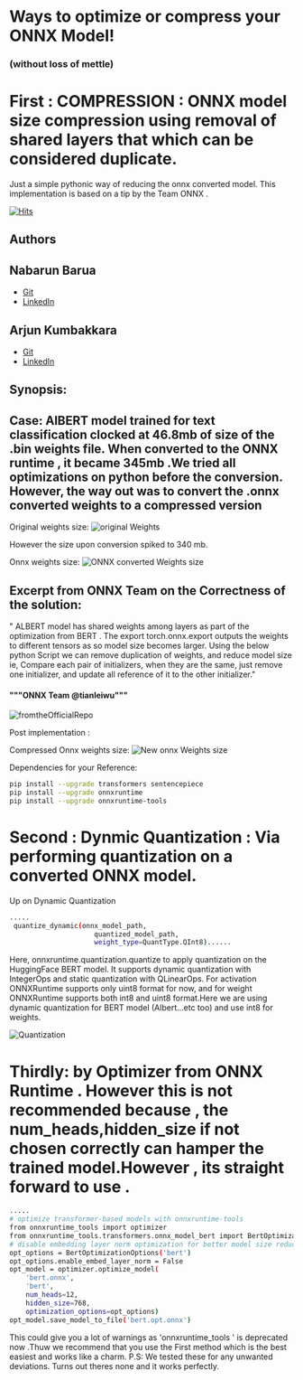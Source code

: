# Ways to optimize or compress your ONNX Model! 
### (without loss of mettle) 


# First : COMPRESSION :  ONNX model size compression using removal of shared layers that which can be considered duplicate. 
Just a simple pythonic way of reducing the onnx converted model. This implementation is based on a tip by the Team ONNX .

[![Hits](https://hits.seeyoufarm.com/api/count/incr/badge.svg?url=https%3A%2F%2Fgithub.com%2FarjunKumbakkara%2Fonnx_model_size_compression&count_bg=%2379C83D&title_bg=%23555555&icon=&icon_color=%23E7E7E7&title=hits&edge_flat=false)](https://hits.seeyoufarm.com)



## Authors
## Nabarun Barua 
- [Git](https://github.com/nabarunbaruaAIML)
- [LinkedIn](https://www.linkedin.com/in/nabarun-barua-aiml-engineer/)
## Arjun Kumbakkara 
- [Git](https://github.com/arjunKumbakkara)
- [LinkedIn](https://www.linkedin.com/in/arjunkumbakkara/)

## Synopsis:

## Case: AlBERT model trained for text classification clocked at 46.8mb of size of the .bin weights file. When converted to the ONNX runtime , it became 345mb .We tried all optimizations on python before the conversion. However, the way out was to convert the .onnx converted weights to a compressed version

Original weights size:
![original Weights](./documentation_elements/sizeone.png)


However the  size upon conversion spiked to 340 mb.

Onnx weights size:
![ONNX converted Weights size](./documentation_elements/sizesecond.png)


## Excerpt from ONNX Team on the Correctness of the solution: 
" ALBERT model has shared weights among layers as part of the optimization from BERT . 
The export  torch.onnx.export outputs the weights to different tensors as so model size becomes larger.
Using the below python Script we can remove duplication of weights, and reduce model size
ie,  Compare each pair of initializers, when they are the same, just remove one initializer, and update all reference of it to the other initializer."
#### """ONNX Team @tianleiwu"""

![fromtheOfficialRepo](./documentation_elements/fromrepo.png)


Post implementation : 

Compressed Onnx weights size:
![New onnx Weights size](./documentation_elements/sizethird.png)



Dependencies for your Reference: 


```bash
pip install --upgrade transformers sentencepiece
pip install --upgrade onnxruntime
pip install --upgrade onnxruntime-tools
```


# Second : Dynmic Quantization :  Via performing quantization on a converted ONNX model. 

Up on Dynamic Quantization 


```bash
.....
 quantize_dynamic(onnx_model_path,
                     quantized_model_path,
                     weight_type=QuantType.QInt8)......

```
Here, onnxruntime.quantization.quantize to apply quantization on the HuggingFace BERT model. It supports dynamic quantization with IntegerOps and static quantization with QLinearOps. For activation ONNXRuntime supports only uint8 format for now, and for weight ONNXRuntime supports both int8 and uint8 format.Here we are using dynamic quantization for BERT model (Albert...etc too) and use int8 for weights.


![Quantization](./documentation_elements/FourthOne.png)






# Thirdly: by Optimizer from ONNX Runtime . However this is not recommended because , the num_heads,hidden_size if not chosen correctly can hamper the trained model.However , its straight forward to use .


```bash
.....
# optimize transformer-based models with onnxruntime-tools
from onnxruntime_tools import optimizer
from onnxruntime_tools.transformers.onnx_model_bert import BertOptimizationOptions
# disable embedding layer norm optimization for better model size reduction
opt_options = BertOptimizationOptions('bert')
opt_options.enable_embed_layer_norm = False
opt_model = optimizer.optimize_model(
    'bert.onnx',
    'bert', 
    num_heads=12,
    hidden_size=768,
    optimization_options=opt_options)
opt_model.save_model_to_file('bert.opt.onnx')

```


This could give you a lot of warnings as  'onnxruntime_tools ' is deprecated now .Thuw we recommend that you use the First method which is the best easiest and works like a charm.
P.S: We tested these for any unwanted deviations. Turns out theres none and it works perfectly.




